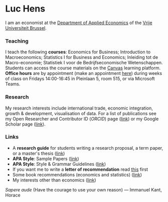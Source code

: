 # Luc Hens

I am an economist at the  [Department of Applied Economics](http://research.vub.ac.be/applied-economics) of the [Vrije Universiteit Brussel](http://www.vub.ac.be).

### Teaching
I teach the following **courses**: Economics for Business; Introduction to Macroeconomics; Statistics I for Business and Economics; Inleiding tot de Macro-economie; Statistiek I voor de Bedrijfseconomische Wetenschappen. Students can access the course materials on the [Canvas](https://canvas.vub.be/) learning platform. **Office hours** are by appointment (make an appointment [here](https://calendly.com/luc-hens/)) during weeks of class on Fridays 14:00-16:45 in Pleinlaan 5, room 515, or via Microsoft Teams. 
        
### Research
My research interests include international trade, economic integration, growth &amp; development, visualisation of data. For a list of publications see my Open Researcher and Contributor ID (*ORCID*) page ([link](https://orcid.org/0000-0003-4881-9317)) or my Google Scholar page ([link](https://scholar.google.com/citations?user=x_S_UmwAAAAJ&hl=en)).

### Links
* A **research guide** for students writing a research proposal, a term paper, or a master's thesis ([link](guide.html))
* **APA Style**: Sample Papers ([link](https://apastyle.apa.org/style-grammar-guidelines/paper-format/sample-papers))
* **APA Style**: Style &amp; Grammar Guidelines ([link](https://apastyle.apa.org/style-grammar-guidelines))
* If you want me to write a **letter of recommendation** read [this](recommendation.html) first 
* Some book recommendations (economics and statistics) ([link](book-recommendations.html))
* My interests other than economics ([link](about-me.html))

*Sapere aude* (Have the courage to use your own reason) &mdash; Immanuel Kant,  Horace
